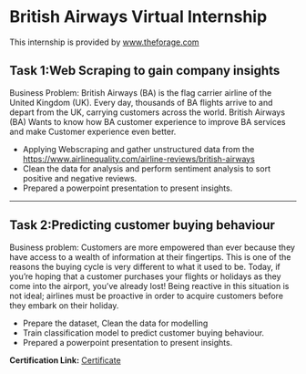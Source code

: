 
# British Airways Virtual Internship

This internship is provided by www.theforage.com




## Task 1:Web Scraping to gain company insights

Business Problem: British Airways (BA) is the flag carrier airline of the United Kingdom (UK). Every day, thousands of BA flights arrive to and depart from the UK, carrying customers across the world. British Airways (BA) Wants to know how BA customer experience to improve BA services and make Customer experience even better.

* Applying Webscraping and gather unstructured data from the https://www.airlinequality.com/airline-reviews/british-airways
* Clean the data for analysis and perform sentiment analysis to sort positive and negative reviews.
* Prepared a powerpoint presentation to present insights.

*******
## Task 2:Predicting customer buying behaviour
Business problem: Customers are more empowered than ever because they have access to a wealth of information at their fingertips. This is one of the reasons the buying cycle is very different to what it used to be. Today, if you’re hoping that a customer purchases your flights or holidays as they come into the airport, you’ve already lost! Being reactive in this situation is not ideal; airlines must be proactive in order to acquire customers before they embark on their holiday.

* Prepare the dataset, Clean the data for modelling
* Train classification model to predict customer buying behaviour.
* Prepared a powerpoint presentation to present insights.

**Certification Link:** [Certificate](https://forage-uploads-prod.s3.amazonaws.com/completion-certificates/British%20Airways/NjynCWzGSaWXQCxSX_British%20Airways_GniyWxLuiWhTxzxp8_1690182289010_completion_certificate.pdf)


